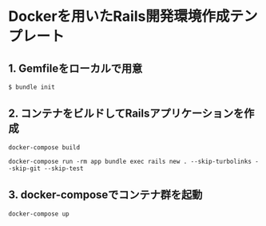 # Dockerを用いたRails開発環境作成テンプレート

## 1. Gemfileをローカルで用意
```
$ bundle init 
```

## 2. コンテナをビルドしてRailsアプリケーションを作成
```
docker-compose build

docker-compose run -rm app bundle exec rails new . --skip-turbolinks --skip-git --skip-test
```

## 3. docker-composeでコンテナ群を起動
```
docker-compose up
```
